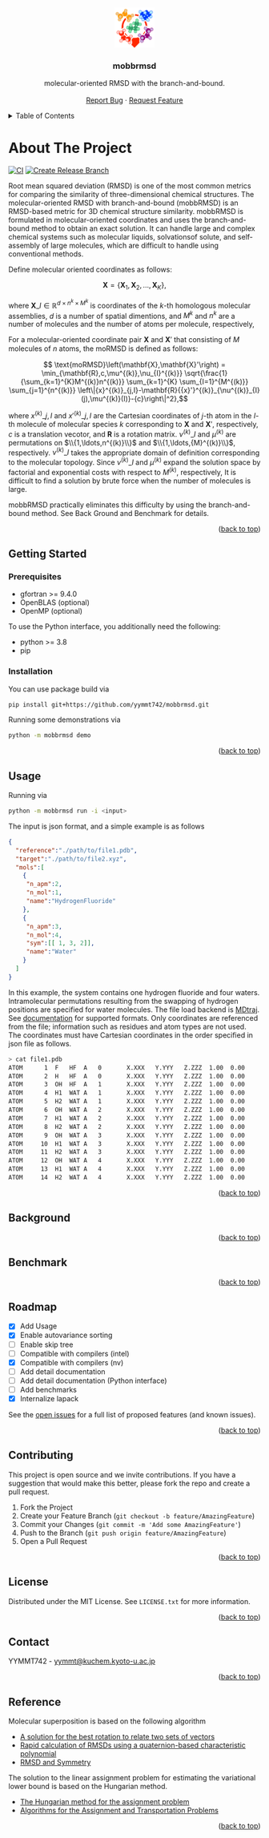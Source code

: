 <!-- Improved compatibility of back to top link: See: https://github.com/othneildrew/Best-README-Template/pull/73 -->
<a name="readme-top"></a>


<!-- PROJECT LOGO -->
<br />
<div align="center">
  <a href="https://github.com/yymmt742/mobbrmsd">
    <img src="images/logo.png" alt="Logo" width="80" height="80">
  </a>

<h3 align="center">mobbrmsd</h3>

  <p align="center">
    molecular-oriented RMSD with the branch-and-bound.
    <br />
<!--
    <a href="https://github.com/yymmt742/mobbrmsd"><strong>Explore the docs »</strong></a>
    <br />
-->
    <br />
    <a href="https://github.com/yymmt742/mobbrmsd/issues/new?labels=bug&template=bug-report---.md">Report Bug</a>
    ·
    <a href="https://github.com/yymmt742/mobbrmsd/issues/new?labels=enhancement&template=feature-request---.md">Request Feature</a>
  </p>
</div>



<!-- TABLE OF CONTENTS -->
<details>
  <summary>Table of Contents</summary>
  <ol>
    <li>
      <a href="#about-the-project">About The Project</a>
    </li>
    <li>
      <a href="#getting-started">Getting Started</a>
      <ul>
        <li><a href="#prerequisites">Prerequisites</a></li>
        <li><a href="#installation">Installation</a></li>
      </ul>
    </li>
    <li><a href="#usage">Usage</a></li>
    <li><a href="#background">Background</a></li>
    <li><a href="#benchmark">Benchmark</a></li>
    <li><a href="#roadmap">Roadmap</a></li>
    <li><a href="#license">License</a></li>
    <li><a href="#contributing">Contributing</a></li>
    <li><a href="#contact">Contact</a></li>
    <li><a href="#reference">Reference</a></li>
  </ol>
</details>


<!-- ABOUT THE PROJECT -->
# About The Project

[![CI](https://github.com/yymmt742/mobbrmsd/actions/workflows/ci.yml/badge.svg)](https://github.com/yymmt742/mobbrmsd/actions/workflows/ci.yml)
[![Create Release Branch](https://github.com/yymmt742/mobbrmsd/actions/workflows/create_release.yml/badge.svg)](https://github.com/yymmt742/mobbrmsd/actions/workflows/create_release.yml)

Root mean squared deviation (RMSD) is one of the most common metrics
for comparing the similarity of three-dimensional chemical structures.
The molecular-oriented RMSD with branch-and-bound (mobbRMSD) is an RMSD-based metric for 3D chemical structure similarity.
mobbRMSD is formulated in molecular-oriented coordinates
and uses the branch-and-bound method to obtain an exact solution.
It can handle large and complex chemical systems such as molecular liquids, solvationsof solute, and self-assembly of large molecules,
which are difficult to handle using conventional methods.

Define molecular oriented coordinates as follows:
```math
  \mathbf{X}
  =
  \left\{
  \mathbf{X}_{1},\mathbf{X}_{2},\ldots,\mathbf{X}_{K}
  \right\},
```
where $\mathbf{X}\_I\in\mathbb{R}^{d\times n^{k}\times M^{k}}$ is coordinates of the $k$-th homologous molecular assemblies,
$d$ is a number of spatial dimentions,
and $M^{k}$ and $n^{k}$ are a number of molecules and the number of atoms per molecule, respectively,

For a molecular-oriented coordinate pair $\mathbf{X}$ and $\mathbf{X}'$ that consisting of $M$ molecules of $n$ atoms,
the moRMSD is deﬁned as follows:
```math
  \text{moRMSD}\left(\mathbf{X},\mathbf{X}'\right)
  =
  \min_{\mathbf{R},c,\mu^{(k)},\nu_{I}^{(k)}}
  \sqrt{\frac{1}{\sum_{k=1}^{K}M^{(k)}n^{(k)}} \sum_{k=1}^{K} \sum_{I=1}^{M^{(k)}} \sum_{j=1}^{n^{(k)}} \left\|{x}^{(k)}_{j,I}-\mathbf{R}{{x}'}^{(k)}_{\nu^{(k)}_{I}(j),\mu^{(k)}(I)}-{c}\right\|^2},
```
where $x^{(k)}\_{j,I}$ and ${x'}^{(k)}\_{j,I}$ are the Cartesian coordinates of $j$-th atom in the $I$-th molecule of molecular species $k$
corresponding to $\mathbf{X}$ and $\mathbf{X}'$, respectively,
$c$ is a translation vecotor, and $\mathbf{R}$ is a rotation matrix.
$\nu^{(k)}\_{I}$ and $\mu^{(k)}$ are permutations on
$\\{1,\ldots,n^{(k)}\\}$
and
$\\{1,\ldots,{M}^{(k)}\\}$,
respectively.
$\nu^{(k)}\_{I}$ takes the appropriate domain of definition corresponding to the molecular topology.
Since $\nu^{(k)}\_{I}$ and $\mu^{(k)}$ expand the solution space by factorial and exponential costs with respect to $M^{(k)}$, respectively,
It is difficult to find a solution by brute force when the number of molecules is large.

mobbRMSD practically eliminates this difficulty by using the branch-and-bound method.
See Back Ground and Benchmark for details.

<p align="right">(<a href="#readme-top">back to top</a>)</p>

<!-- GETTING STARTED -->
## Getting Started

### Prerequisites

* gfortran >= 9.4.0
* OpenBLAS (optional)
* OpenMP (optional)

To use the Python interface, you additionally need the following:
* python >= 3.8
* pip

### Installation

   You can use package build via
   ```sh
   pip install git+https://github.com/yymmt742/mobbrmsd.git
   ```
   Running some demonstrations via
   ```sh
   python -m mobbrmsd demo
   ```

<p align="right">(<a href="#readme-top">back to top</a>)</p>

## Usage

   Running via
   ```sh
   python -m mobbrmsd run -i <input>
   ```
   The input is json format, and a simple example is as follows
   ```json
   {
     "reference":"./path/to/file1.pdb",
     "target":"./path/to/file2.xyz",
     "mols":[
       {
        "n_apm":2,
        "n_mol":1,
        "name":"HydrogenFluoride"
       },
       {
        "n_apm":3,
        "n_mol":4,
        "sym":[[ 1, 3, 2]],
        "name":"Water"
       }
     ]
   }
   ```
   In this example, the system contains one hydrogen fluoride and four waters.
   Intramolecular permutations resulting from the swapping of hydrogen positions are specified for water molecules.
   The file load backend is [MDtraj](https://mdtraj.org/1.9.4/api/generated/mdtraj.load.html).
   See [documentation](https://mdtraj.org/1.9.4/api/generated/mdtraj.load.html) for supported formats.
   Only coordinates are referenced from the file; information such as residues and atom types are not used.
   The coordinates must have Cartesian coordinates in the order specified in json file as follows.
   ```sh
   > cat file1.pdb
   ATOM      1  F   HF  A   0       X.XXX   Y.YYY   Z.ZZZ  1.00  0.00           F
   ATOM      2  H   HF  A   0       X.XXX   Y.YYY   Z.ZZZ  1.00  0.00           H
   ATOM      3  OH  HF  A   1       X.XXX   Y.YYY   Z.ZZZ  1.00  0.00           O
   ATOM      4  H1  WAT A   1       X.XXX   Y.YYY   Z.ZZZ  1.00  0.00           H
   ATOM      5  H2  WAT A   1       X.XXX   Y.YYY   Z.ZZZ  1.00  0.00           H
   ATOM      6  OH  WAT A   2       X.XXX   Y.YYY   Z.ZZZ  1.00  0.00           O
   ATOM      7  H1  WAT A   2       X.XXX   Y.YYY   Z.ZZZ  1.00  0.00           H
   ATOM      8  H2  WAT A   2       X.XXX   Y.YYY   Z.ZZZ  1.00  0.00           H
   ATOM      9  OH  WAT A   3       X.XXX   Y.YYY   Z.ZZZ  1.00  0.00           O
   ATOM     10  H1  WAT A   3       X.XXX   Y.YYY   Z.ZZZ  1.00  0.00           H
   ATOM     11  H2  WAT A   3       X.XXX   Y.YYY   Z.ZZZ  1.00  0.00           H
   ATOM     12  OH  WAT A   4       X.XXX   Y.YYY   Z.ZZZ  1.00  0.00           O
   ATOM     13  H1  WAT A   4       X.XXX   Y.YYY   Z.ZZZ  1.00  0.00           H
   ATOM     14  H2  WAT A   4       X.XXX   Y.YYY   Z.ZZZ  1.00  0.00           H  
   ```

<p align="right">(<a href="#readme-top">back to top</a>)</p>

## Background


<p align="right">(<a href="#readme-top">back to top</a>)</p>

## Benchmark

<p align="right">(<a href="#readme-top">back to top</a>)</p>

## Roadmap

- [x] Add Usage
- [x] Enable autovariance sorting
- [ ] Enable skip tree
- [ ] Compatible with compilers (intel)
- [x] Compatible with compilers (nv)
- [ ] Add detail documentation
- [ ] Add detail documentation (Python interface)
- [ ] Add benchmarks
- [x] Internalize lapack

See the [open issues](https://github.com/yymmt742/mobbrmsd/issues) for a full list of proposed features (and known issues).

<p align="right">(<a href="#readme-top">back to top</a>)</p>

<!-- CONTRIBUTING -->
## Contributing

This project is open source and we invite contributions.
If you have a suggestion that would make this better,
please fork the repo and create a pull request.

1. Fork the Project
2. Create your Feature Branch (`git checkout -b feature/AmazingFeature`)
3. Commit your Changes (`git commit -m 'Add some AmazingFeature'`)
4. Push to the Branch (`git push origin feature/AmazingFeature`)
5. Open a Pull Request

<p align="right">(<a href="#readme-top">back to top</a>)</p>

<!-- LICENSE -->
## License

Distributed under the MIT License.
See `LICENSE.txt` for more information.

<p align="right">(<a href="#readme-top">back to top</a>)</p>

<!-- CONTACT -->
## Contact

YYMMT742 - yymmt@kuchem.kyoto-u.ac.jp

<p align="right">(<a href="#readme-top">back to top</a>)</p>

<!-- Reference -->
## Reference

Molecular superposition is based on the following algorithm

* [A solution for the best rotation to relate two sets of vectors](https://scripts.iucr.org/cgi-bin/paper?S0567739476001873)
* [Rapid calculation of RMSDs using a quaternion-based characteristic polynomial](https://scripts.iucr.org/cgi-bin/paper?S0108767305015266)
* [RMSD and Symmetry](https://onlinelibrary.wiley.com/doi/10.1002/jcc.25802)

The solution to the linear assignment problem for estimating the variational lower bound is based on the Hungarian method.

* [The Hungarian method for the assignment problem](https://onlinelibrary.wiley.com/doi/10.1002/nav.3800020109)
* [Algorithms for the Assignment and Transportation Problems](http://www.jstor.org/stable/2098689)


<p align="right">(<a href="#readme-top">back to top</a>)</p>

<!-- MARKDOWN LINKS & IMAGES -->
<!-- https://www.markdownguide.org/basic-syntax/#reference-style-links -->

